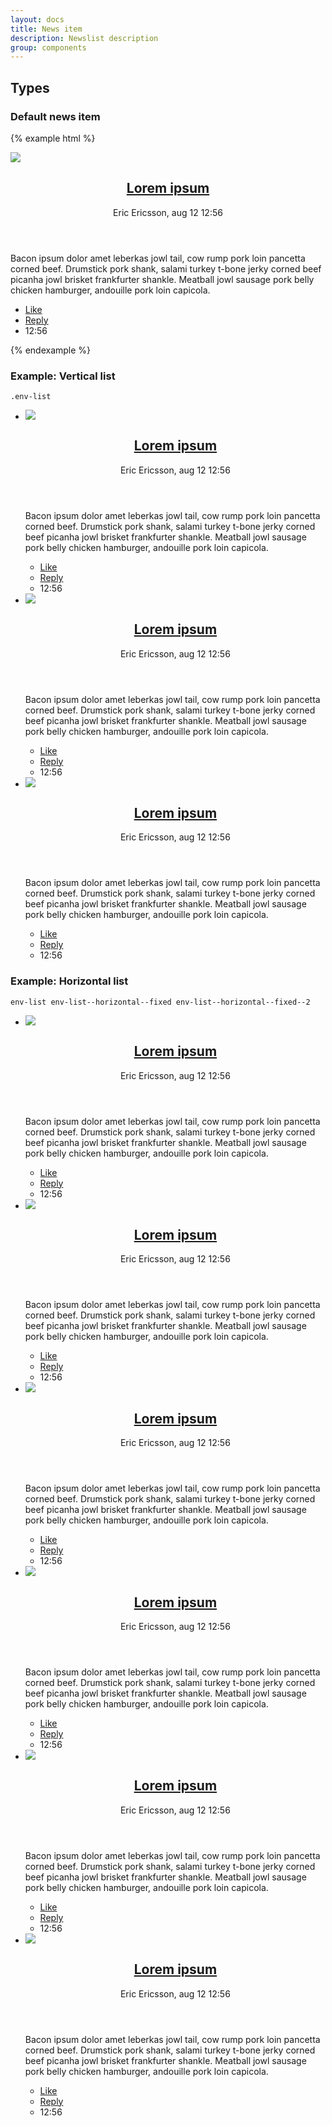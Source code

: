 ```yaml
--- 
layout: docs
title: News item
description: Newslist description
group: components
--- 
```


## Types ## 

### Default news item ### 

{% example html %}

<article class="env-news-item">
   <div class="env-news-item__media">
      <img src="https://unsplash.it/467/300/?blur" />
   </div>
   <header class="env-news-item__headline">
      <div class="env-news-item__headline__title">
         <h2 class="env-text">
            <a href="#">Lorem ipsum</a>
         </h2>
         <p class="env-text env-text--muted">Eric Ericsson, aug 12 12:56</p>
      </div>
   </header>
   <section class="env-news-item__preamble">
      <p class="env-text">Bacon ipsum dolor amet leberkas jowl tail, cow rump pork loin pancetta corned beef. Drumstick pork shank, salami turkey
         t-bone jerky corned beef picanha jowl brisket frankfurter shankle. Meatball jowl sausage pork belly chicken hamburger,
         andouille pork loin capicola.</p>
   </section>
   <footer class="env-news-item__footer">
      <ul class="env-list env-list--horizontal env-list-dividers--left">
         <li class="env-list__item">
            <a href="#" class="env-text">Like</a>
         </li>
         <li class="env-list__item">
            <a href="#" class="env-text">Reply</a>
         </li>
         <li class="env-list__item">
            <span class="env-text">12:56</span>
         </li>
      </ul>
   </footer>
</article>

{% endexample %} 
### Example: Vertical list ### 
`.env-list`
   <ul class="env-list">
      <li class="env-list__item">
         <article class="env-news-item">
            <div class="env-news-item__media">
               <img src="https://unsplash.it/467/300/?blur" />
            </div>
            <header class="env-news-item__headline">
               <div class="env-news-item__headline__title">
                  <h2 class="env-text">
                     <a href="#">Lorem ipsum</a>
                  </h2>
                  <p class="env-text env-text--muted">Eric Ericsson, aug 12 12:56</p>
               </div>
            </header>
            <div class="env-news-item__preamble">
               <p class="env-text">Bacon ipsum dolor amet leberkas jowl tail, cow rump pork loin pancetta corned beef. Drumstick pork shank,
                  salami turkey t-bone jerky corned beef picanha jowl brisket frankfurter shankle. Meatball jowl sausage
                  pork belly chicken hamburger, andouille pork loin capicola.</p>
            </div>
            <footer class="env-news-item__footer">
               <ul class="env-list env-list--horizontal env-list-dividers--left">
                  <li class="env-list__item">
                     <a href="#" class="env-text">Like</a>
                  </li>
                  <li class="env-list__item">
                     <a href="#" class="env-text">Reply</a>
                  </li>
                  <li class="env-list__item">
                     <span class="env-text">12:56</span>
                  </li>
               </ul>
            </footer>
         </article>
      </li>
      <li class="env-list__item">
         <article class="env-news-item">
            <div class="env-news-item__media">
               <img src="https://unsplash.it/467/300/?blur" />
            </div>
            <header class="env-news-item__headline">
               <div class="env-news-item__headline__title">
                  <h2 class="env-text">
                     <a href="#">Lorem ipsum</a>
                  </h2>
                  <p class="env-text env-text--muted">Eric Ericsson, aug 12 12:56</p>
               </div>
            </header>
            <div class="env-news-item__preamble">
               <p class="env-text">Bacon ipsum dolor amet leberkas jowl tail, cow rump pork loin pancetta corned beef. Drumstick pork shank,
                  salami turkey t-bone jerky corned beef picanha jowl brisket frankfurter shankle. Meatball jowl sausage
                  pork belly chicken hamburger, andouille pork loin capicola.</p>
            </div>
            <footer class="env-news-item__footer">
               <ul class="env-list env-list--horizontal env-list-dividers--left">
                  <li class="env-list__item">
                     <a href="#" class="env-text">Like</a>
                  </li>
                  <li class="env-list__item">
                     <a href="#" class="env-text">Reply</a>
                  </li>
                  <li class="env-list__item">
                     <span class="env-text">12:56</span>
                  </li>
               </ul>
            </footer>
         </article>
      </li>
      <li class="env-list__item">
         <article class="env-news-item">
            <div class="env-news-item__media">
               <img src="https://unsplash.it/467/300/?blur" />
            </div>
            <header class="env-news-item__headline">
               <div class="env-news-item__headline__title">
                  <h2 class="env-text">
                     <a href="#">Lorem ipsum</a>
                  </h2>
                  <p class="env-text env-text--muted">Eric Ericsson, aug 12 12:56</p>
               </div>
            </header>
            <div class="env-news-item__preamble">
               <p class="env-text">Bacon ipsum dolor amet leberkas jowl tail, cow rump pork loin pancetta corned beef. Drumstick pork shank,
                  salami turkey t-bone jerky corned beef picanha jowl brisket frankfurter shankle. Meatball jowl sausage
                  pork belly chicken hamburger, andouille pork loin capicola.</p>
            </div>
            <footer class="env-news-item__footer">
               <ul class="env-list env-list--horizontal env-list-dividers--left">
                  <li class="env-list__item">
                     <a href="#" class="env-text">Like</a>
                  </li>
                  <li class="env-list__item">
                     <a href="#" class="env-text">Reply</a>
                  </li>
                  <li class="env-list__item">
                     <span class="env-text">12:56</span>
                  </li>
               </ul>
            </footer>
         </article>
      </li>
   </ul>


### Example: Horizontal list ###
`env-list env-list--horizontal--fixed env-list--horizontal--fixed--2`
<ul class="env-list env-list--horizontal--fixed env-list--horizontal--fixed--2">
   <li class="env-list__item">
      <article class="env-news-item">
         <div class="env-news-item__media">
            <img src="https://unsplash.it/300/100/?blur" />
         </div>
         <header class="env-news-item__headline">
            <div class="env-news-item__headline__title">
               <h2 class="env-text">
                  <a href="#">Lorem ipsum</a>
               </h2>
               <p class="env-text env-text--muted">Eric Ericsson, aug 12 12:56</p>
            </div>
         </header>
         <div class="env-news-item__preamble">
            <p class="env-text">Bacon ipsum dolor amet leberkas jowl tail, cow rump pork loin pancetta corned beef. Drumstick pork shank,
               salami turkey t-bone jerky corned beef picanha jowl brisket frankfurter shankle. Meatball jowl sausage
               pork belly chicken hamburger, andouille pork loin capicola.</p>
         </div>
         <footer class="env-news-item__footer">
            <ul class="env-list env-list--horizontal env-list-dividers--left">
               <li class="env-list__item">
                  <a href="#" class="env-text">Like</a>
               </li>
               <li class="env-list__item">
                  <a href="#" class="env-text">Reply</a>
               </li>
               <li class="env-list__item">
                  <span class="env-text">12:56</span>
               </li>
            </ul>
         </footer>
      </article>
   </li>
   <li class="env-list__item">
      <article class="env-news-item">
         <div class="env-news-item__media">
            <img src="https://unsplash.it/300/100/?blur" />
         </div>
         <header class="env-news-item__headline">
            <div class="env-news-item__headline__title">
               <h2 class="env-text">
                  <a href="#">Lorem ipsum</a>
               </h2>
               <p class="env-text env-text--muted">Eric Ericsson, aug 12 12:56</p>
            </div>
         </header>
         <div class="env-news-item__preamble">
            <p class="env-text">Bacon ipsum dolor amet leberkas jowl tail, cow rump pork loin pancetta corned beef. Drumstick pork shank,
               salami turkey t-bone jerky corned beef picanha jowl brisket frankfurter shankle. Meatball jowl sausage
               pork belly chicken hamburger, andouille pork loin capicola.</p>
         </div>
         <footer class="env-news-item__footer">
            <ul class="env-list env-list--horizontal env-list-dividers--left">
               <li class="env-list__item">
                  <a href="#" class="env-text">Like</a>
               </li>
               <li class="env-list__item">
                  <a href="#" class="env-text">Reply</a>
               </li>
               <li class="env-list__item">
                  <span class="env-text">12:56</span>
               </li>
            </ul>
         </footer>
      </article>
   </li>
   <li class="env-list__item">
      <article class="env-news-item">
         <div class="env-news-item__media">
            <img src="https://unsplash.it/300/100/?blur" />
         </div>
         <header class="env-news-item__headline">
            <div class="env-news-item__headline__title">
               <h2 class="env-text">
                  <a href="#">Lorem ipsum</a>
               </h2>
               <p class="env-text env-text--muted">Eric Ericsson, aug 12 12:56</p>
            </div>
         </header>
         <div class="env-news-item__preamble">
            <p class="env-text">Bacon ipsum dolor amet leberkas jowl tail, cow rump pork loin pancetta corned beef. Drumstick pork shank,
               salami turkey t-bone jerky corned beef picanha jowl brisket frankfurter shankle. Meatball jowl sausage
               pork belly chicken hamburger, andouille pork loin capicola.</p>
         </div>
         <footer class="env-news-item__footer">
            <ul class="env-list env-list--horizontal env-list-dividers--left">
               <li class="env-list__item">
                  <a href="#" class="env-text">Like</a>
               </li>
               <li class="env-list__item">
                  <a href="#" class="env-text">Reply</a>
               </li>
               <li class="env-list__item">
                  <span class="env-text">12:56</span>
               </li>
            </ul>
         </footer>
      </article>
   </li>
   <li class="env-list__item">
      <article class="env-news-item">
         <div class="env-news-item__media">
            <img src="https://unsplash.it/300/100/?blur" />
         </div>
         <header class="env-news-item__headline">
            <div class="env-news-item__headline__title">
               <h2 class="env-text">
                  <a href="#">Lorem ipsum</a>
               </h2>
               <p class="env-text env-text--muted">Eric Ericsson, aug 12 12:56</p>
            </div>
         </header>
         <div class="env-news-item__preamble">
            <p class="env-text">Bacon ipsum dolor amet leberkas jowl tail, cow rump pork loin pancetta corned beef. Drumstick pork shank,
               salami turkey t-bone jerky corned beef picanha jowl brisket frankfurter shankle. Meatball jowl sausage
               pork belly chicken hamburger, andouille pork loin capicola.</p>
         </div>
         <footer class="env-news-item__footer">
            <ul class="env-list env-list--horizontal env-list-dividers--left">
               <li class="env-list__item">
                  <a href="#" class="env-text">Like</a>
               </li>
               <li class="env-list__item">
                  <a href="#" class="env-text">Reply</a>
               </li>
               <li class="env-list__item">
                  <span class="env-text">12:56</span>
               </li>
            </ul>
         </footer>
      </article>
   </li>
   <li class="env-list__item">
      <article class="env-news-item">
         <div class="env-news-item__media">
            <img src="https://unsplash.it/300/100/?blur" />
         </div>
         <header class="env-news-item__headline">
            <div class="env-news-item__headline__title">
               <h2 class="env-text">
                  <a href="#">Lorem ipsum</a>
               </h2>
               <p class="env-text env-text--muted">Eric Ericsson, aug 12 12:56</p>
            </div>
         </header>
         <div class="env-news-item__preamble">
            <p class="env-text">Bacon ipsum dolor amet leberkas jowl tail, cow rump pork loin pancetta corned beef. Drumstick pork shank,
               salami turkey t-bone jerky corned beef picanha jowl brisket frankfurter shankle. Meatball jowl sausage
               pork belly chicken hamburger, andouille pork loin capicola.</p>
         </div>
         <footer class="env-news-item__footer">
            <ul class="env-list env-list--horizontal env-list-dividers--left">
               <li class="env-list__item">
                  <a href="#" class="env-text">Like</a>
               </li>
               <li class="env-list__item">
                  <a href="#" class="env-text">Reply</a>
               </li>
               <li class="env-list__item">
                  <span class="env-text">12:56</span>
               </li>
            </ul>
         </footer>
      </article>
   </li>
   <li class="env-list__item">
      <article class="env-news-item">
         <div class="env-news-item__media">
            <img src="https://unsplash.it/300/100/?blur" />
         </div>
         <header class="env-news-item__headline">
            <div class="env-news-item__headline__title">
               <h2 class="env-text">
                  <a href="#">Lorem ipsum</a>
               </h2>
               <p class="env-text env-text--muted">Eric Ericsson, aug 12 12:56</p>
            </div>
         </header>
         <div class="env-news-item__preamble">
            <p class="env-text">Bacon ipsum dolor amet leberkas jowl tail, cow rump pork loin pancetta corned beef. Drumstick pork shank,
               salami turkey t-bone jerky corned beef picanha jowl brisket frankfurter shankle. Meatball jowl sausage
               pork belly chicken hamburger, andouille pork loin capicola.</p>
         </div>
         <footer class="env-news-item__footer">
            <ul class="env-list env-list--horizontal env-list-dividers--left">
               <li class="env-list__item">
                  <a href="#" class="env-text">Like</a>
               </li>
               <li class="env-list__item">
                  <a href="#" class="env-text">Reply</a>
               </li>
               <li class="env-list__item">
                  <span class="env-text">12:56</span>
               </li>
            </ul>
         </footer>
      </article>
   </li>
</ul>
